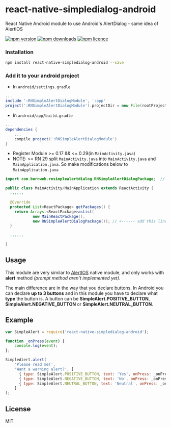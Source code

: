 # react-native-simpledialog-android
React Native Android module to use Android's AlertDialog - same idea of AlertIOS

[![npm version](http://img.shields.io/npm/v/react-native-simpledialog-android.svg?style=flat-square)](https://npmjs.org/package/react-native-simpledialog-android "View this project on npm")
[![npm downloads](http://img.shields.io/npm/dm/react-native-simpledialog-android.svg?style=flat-square)](https://npmjs.org/package/react-native-simpledialog-android "View this project on npm")
[![npm licence](http://img.shields.io/npm/l/react-native-simpledialog-android.svg?style=flat-square)](https://npmjs.org/package/react-native-simpledialog-android "View this project on npm")


### Installation

```bash
npm install react-native-simpledialog-android --save
```

### Add it to your android project

* In `android/settings.gradle`

```gradle
...
include ':RNSimpleAlertDialogModule', ':app'
project(':RNSimpleAlertDialogModule').projectDir = new File(rootProject.projectDir, '../node_modules/react-native-simpledialog-android/android')
```

* In `android/app/build.gradle`

```gradle
...
dependencies {
    ...
    compile project(':RNSimpleAlertDialogModule')
}
```

* Register Module >= 0.17 && <= 0.29(in ```MainActivity.java```)
* NOTE: >= RN 29 split ```MainActivity.java``` into ```MainActivity.java``` and
  ```MainApplication.java```.  So make modifications below to ```MainApplication.java```

```java
import com.burnweb.rnsimplealertdialog.RNSimpleAlertDialogPackage;  // <--- import

public class MainActivity/MainApplication extends ReactActivity {
  ......

  @Override
  protected List<ReactPackage> getPackages() {
    return Arrays.<ReactPackage>asList(
            new MainReactPackage(),
            new RNSimpleAlertDialogPackage()); // <------ add this line to your MainActivity class
  }

  ......

}
```

## Usage
This module are very similar to [AlertIOS](https://facebook.github.io/react-native/docs/alertios.html) native module, and only works with **alert** method *(prompt method aren't implemented yet)*.

The main difference are in the way that you declare buttons. In Android you can declare **up to 3 buttons** and in this module you have to declare what **type** the button is.
A button can be **SimpleAlert.POSITIVE_BUTTON**, **SimpleAlert.NEGATIVE_BUTTON** or **SimpleAlert.NEUTRAL_BUTTON**.

## Example
```javascript
var SimpleAlert = require('react-native-simpledialog-android');

function _onPress(event) {
    console.log(event);
};

SimpleAlert.alert(
    'Please read me!',
    'Want a warning alert?', [
      { type: SimpleAlert.POSITIVE_BUTTON, text: 'Yes', onPress: _onPress },
      { type: SimpleAlert.NEGATIVE_BUTTON, text: 'No', onPress: _onPress },
      { type: SimpleAlert.NEUTRAL_BUTTON, text: 'Neutral', onPress: _onPress },
    ]
);
```

## License
MIT
